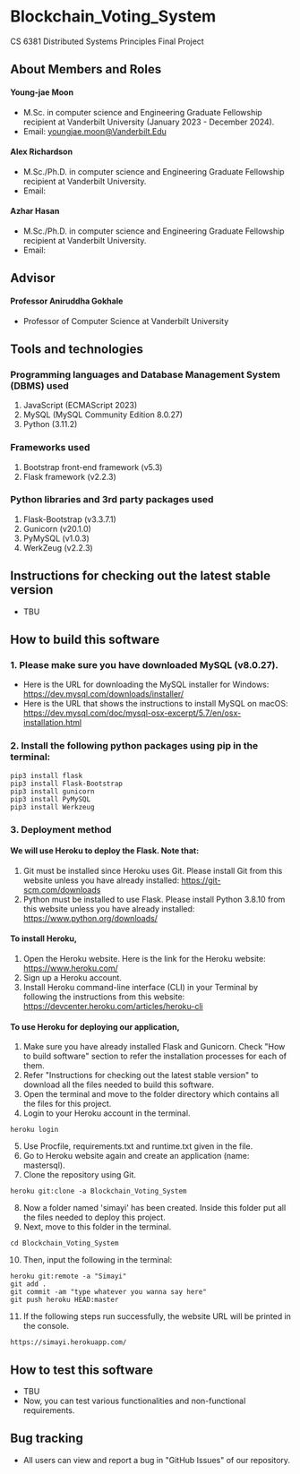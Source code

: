# Blockchain_Voting_System
CS 6381 Distributed Systems Principles Final Project

## About Members and Roles

#### Young-jae Moon
* M.Sc. in computer science and Engineering Graduate Fellowship recipient at Vanderbilt University (January 2023 - December 2024).
* Email: youngjae.moon@Vanderbilt.Edu

#### Alex Richardson
* M.Sc./Ph.D. in computer science and Engineering Graduate Fellowship recipient at Vanderbilt University.
* Email:

#### Azhar Hasan
* M.Sc./Ph.D. in computer science and Engineering Graduate Fellowship recipient at Vanderbilt University.
* Email:

## Advisor

#### Professor Aniruddha Gokhale
* Professor of Computer Science at Vanderbilt University

## Tools and technologies

### Programming languages and Database Management System (DBMS) used

1. JavaScript (ECMAScript 2023)
2. MySQL (MySQL Community Edition 8.0.27)
3. Python (3.11.2)

### Frameworks used

1. Bootstrap front-end framework (v5.3)
2. Flask framework (v2.2.3)

### Python libraries and 3rd party packages used

1. Flask-Bootstrap (v3.3.7.1)
2. Gunicorn (v20.1.0)
3. PyMySQL (v1.0.3)
4. WerkZeug (v2.2.3)

## Instructions for checking out the latest stable version

* TBU

## How to build this software

### 1. Please make sure you have downloaded MySQL (v8.0.27).

* Here is the URL for downloading the MySQL installer for Windows: https://dev.mysql.com/downloads/installer/
* Here is the URL that shows the instructions to install MySQL on macOS: https://dev.mysql.com/doc/mysql-osx-excerpt/5.7/en/osx-installation.html 

### 2. Install the following python packages using pip in the terminal:

```
pip3 install flask 
pip3 install Flask-Bootstrap
pip3 install gunicorn
pip3 install PyMySQL
pip3 install Werkzeug
```

### 3. Deployment method

#### We will use Heroku to deploy the Flask. Note that:
 1. Git must be installed since Heroku uses Git. Please install Git from this website unless you have already installed: https://git-scm.com/downloads
 2. Python must be installed to use Flask. Please install Python 3.8.10 from this website unless you have already installed: https://www.python.org/downloads/

#### To install Heroku,
 1. Open the Heroku website. Here is the link for the Heroku website: https://www.heroku.com/
 2. Sign up a Heroku account.
 3. Install Heroku command-line interface (CLI) in your Terminal by following the instructions from this website: https://devcenter.heroku.com/articles/heroku-cli
 
 #### To use Heroku for deploying our application,
1. Make sure you have already installed Flask and Gunicorn. Check "How to build software" section to refer the installation processes for each of them.
2. Refer "Instructions for checking out the latest stable version" to download all the files needed to build this software.
3. Open the terminal and move to the folder directory which contains all the files for this project.
4. Login to your Heroku account in the terminal.
  ```
 heroku login
 ```
5. Use Procfile, requirements.txt and runtime.txt given in the file.
6. Go to Heroku website again and create an application (name: mastersql).
7. Clone the repository using Git.  
 ```
 heroku git:clone -a Blockchain_Voting_System
 ```
8. Now a folder named 'simayi' has been created. Inside this folder put all the files needed to deploy this project. 
9. Next, move to this folder in the terminal.
 ```
 cd Blockchain_Voting_System
 ```
10. Then, input the following in the terminal:
 ```
 heroku git:remote -a "Simayi"
 git add .
 git commit -am "type whatever you wanna say here"
 git push heroku HEAD:master
```
11. If the following steps run successfully, the website URL will be printed in the console. 
```
https://simayi.herokuapp.com/
```

## How to test this software

* TBU
* Now, you can test various functionalities and non-functional requirements. 

## Bug tracking

* All users can view and report a bug in "GitHub Issues" of our repository. 
